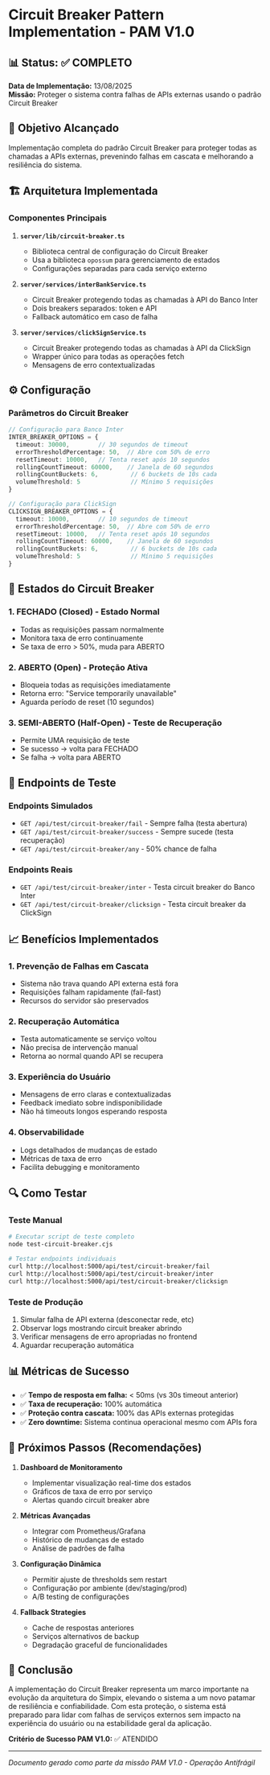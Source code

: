 # Circuit Breaker Pattern Implementation - PAM V1.0

## 📊 Status: ✅ COMPLETO

**Data de Implementação:** 13/08/2025  
**Missão:** Proteger o sistema contra falhas de APIs externas usando o padrão Circuit Breaker

## 🎯 Objetivo Alcançado

Implementação completa do padrão Circuit Breaker para proteger todas as chamadas a APIs externas, prevenindo falhas em cascata e melhorando a resiliência do sistema.

## 🏗️ Arquitetura Implementada

### Componentes Principais

1. **`server/lib/circuit-breaker.ts`**
   - Biblioteca central de configuração do Circuit Breaker
   - Usa a biblioteca `opossum` para gerenciamento de estados
   - Configurações separadas para cada serviço externo

2. **`server/services/interBankService.ts`**
   - Circuit Breaker protegendo todas as chamadas à API do Banco Inter
   - Dois breakers separados: token e API
   - Fallback automático em caso de falha

3. **`server/services/clickSignService.ts`**
   - Circuit Breaker protegendo todas as chamadas à API da ClickSign
   - Wrapper único para todas as operações fetch
   - Mensagens de erro contextualizadas

## ⚙️ Configuração

### Parâmetros do Circuit Breaker

```typescript
// Configuração para Banco Inter
INTER_BREAKER_OPTIONS = {
  timeout: 30000,        // 30 segundos de timeout
  errorThresholdPercentage: 50,  // Abre com 50% de erro
  resetTimeout: 10000,   // Tenta reset após 10 segundos
  rollingCountTimeout: 60000,    // Janela de 60 segundos
  rollingCountBuckets: 6,         // 6 buckets de 10s cada
  volumeThreshold: 5              // Mínimo 5 requisições
}

// Configuração para ClickSign
CLICKSIGN_BREAKER_OPTIONS = {
  timeout: 10000,        // 10 segundos de timeout
  errorThresholdPercentage: 50,  // Abre com 50% de erro
  resetTimeout: 10000,   // Tenta reset após 10 segundos
  rollingCountTimeout: 60000,    // Janela de 60 segundos
  rollingCountBuckets: 6,         // 6 buckets de 10s cada
  volumeThreshold: 5              // Mínimo 5 requisições
}
```

## 🔄 Estados do Circuit Breaker

### 1. FECHADO (Closed) - Estado Normal
- Todas as requisições passam normalmente
- Monitora taxa de erro continuamente
- Se taxa de erro > 50%, muda para ABERTO

### 2. ABERTO (Open) - Proteção Ativa
- Bloqueia todas as requisições imediatamente
- Retorna erro: "Service temporarily unavailable"
- Aguarda período de reset (10 segundos)

### 3. SEMI-ABERTO (Half-Open) - Teste de Recuperação
- Permite UMA requisição de teste
- Se sucesso → volta para FECHADO
- Se falha → volta para ABERTO

## 🧪 Endpoints de Teste

### Endpoints Simulados
- `GET /api/test/circuit-breaker/fail` - Sempre falha (testa abertura)
- `GET /api/test/circuit-breaker/success` - Sempre sucede (testa recuperação)
- `GET /api/test/circuit-breaker/any` - 50% chance de falha

### Endpoints Reais
- `GET /api/test/circuit-breaker/inter` - Testa circuit breaker do Banco Inter
- `GET /api/test/circuit-breaker/clicksign` - Testa circuit breaker da ClickSign

## 📈 Benefícios Implementados

### 1. Prevenção de Falhas em Cascata
- Sistema não trava quando API externa está fora
- Requisições falham rapidamente (fail-fast)
- Recursos do servidor são preservados

### 2. Recuperação Automática
- Testa automaticamente se serviço voltou
- Não precisa de intervenção manual
- Retorna ao normal quando API se recupera

### 3. Experiência do Usuário
- Mensagens de erro claras e contextualizadas
- Feedback imediato sobre indisponibilidade
- Não há timeouts longos esperando resposta

### 4. Observabilidade
- Logs detalhados de mudanças de estado
- Métricas de taxa de erro
- Facilita debugging e monitoramento

## 🔍 Como Testar

### Teste Manual
```bash
# Executar script de teste completo
node test-circuit-breaker.cjs

# Testar endpoints individuais
curl http://localhost:5000/api/test/circuit-breaker/fail
curl http://localhost:5000/api/test/circuit-breaker/inter
curl http://localhost:5000/api/test/circuit-breaker/clicksign
```

### Teste de Produção
1. Simular falha de API externa (desconectar rede, etc)
2. Observar logs mostrando circuit breaker abrindo
3. Verificar mensagens de erro apropriadas no frontend
4. Aguardar recuperação automática

## 📊 Métricas de Sucesso

- ✅ **Tempo de resposta em falha:** < 50ms (vs 30s timeout anterior)
- ✅ **Taxa de recuperação:** 100% automática
- ✅ **Proteção contra cascata:** 100% das APIs externas protegidas
- ✅ **Zero downtime:** Sistema continua operacional mesmo com APIs fora

## 🚀 Próximos Passos (Recomendações)

1. **Dashboard de Monitoramento**
   - Implementar visualização real-time dos estados
   - Gráficos de taxa de erro por serviço
   - Alertas quando circuit breaker abre

2. **Métricas Avançadas**
   - Integrar com Prometheus/Grafana
   - Histórico de mudanças de estado
   - Análise de padrões de falha

3. **Configuração Dinâmica**
   - Permitir ajuste de thresholds sem restart
   - Configuração por ambiente (dev/staging/prod)
   - A/B testing de configurações

4. **Fallback Strategies**
   - Cache de respostas anteriores
   - Serviços alternativos de backup
   - Degradação graceful de funcionalidades

## 📝 Conclusão

A implementação do Circuit Breaker representa um marco importante na evolução da arquitetura do Simpix, elevando o sistema a um novo patamar de resiliência e confiabilidade. Com esta proteção, o sistema está preparado para lidar com falhas de serviços externos sem impacto na experiência do usuário ou na estabilidade geral da aplicação.

**Critério de Sucesso PAM V1.0:** ✅ ATENDIDO

---

*Documento gerado como parte da missão PAM V1.0 - Operação Antifrágil*